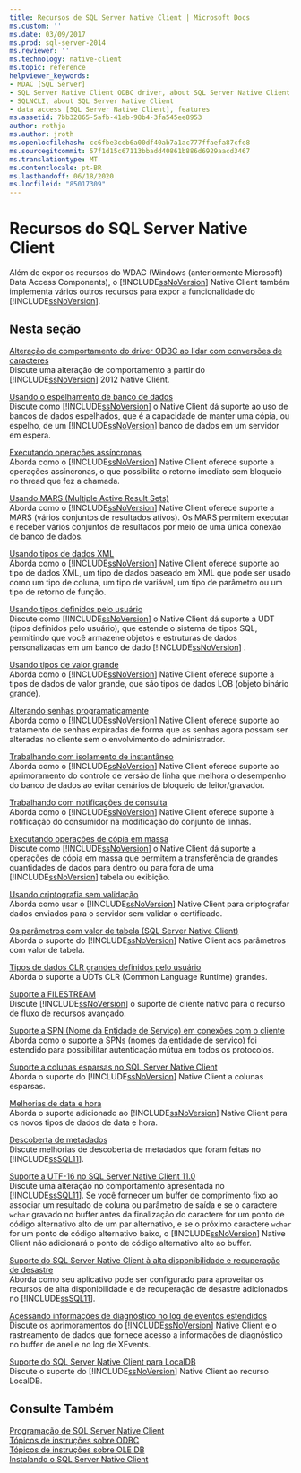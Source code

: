 ```yaml
---
title: Recursos de SQL Server Native Client | Microsoft Docs
ms.custom: ''
ms.date: 03/09/2017
ms.prod: sql-server-2014
ms.reviewer: ''
ms.technology: native-client
ms.topic: reference
helpviewer_keywords:
- MDAC [SQL Server]
- SQL Server Native Client ODBC driver, about SQL Server Native Client ODBC driver
- SQLNCLI, about SQL Server Native Client
- data access [SQL Server Native Client], features
ms.assetid: 7bb32865-5afb-41ab-98b4-3fa545ee8953
author: rothja
ms.author: jroth
ms.openlocfilehash: cc6fbe3ceb6a00df40ab7a1ac777ffaefa87cfe8
ms.sourcegitcommit: 57f1d15c67113bbadd40861b886d6929aacd3467
ms.translationtype: MT
ms.contentlocale: pt-BR
ms.lasthandoff: 06/18/2020
ms.locfileid: "85017309"
---
```

# <a name="sql-server-native-client-features"></a>Recursos do SQL Server Native Client
  Além de expor os recursos do WDAC (Windows (anteriormente Microsoft) Data Access Components), o [!INCLUDE[ssNoVersion](../../../includes/ssnoversion-md.md)] Native Client também implementa vários outros recursos para expor a funcionalidade do [!INCLUDE[ssNoVersion](../../../includes/ssnoversion-md.md)].  
  
## <a name="in-this-section"></a>Nesta seção  
 [Alteração de comportamento do driver ODBC ao lidar com conversões de caracteres](odbc-driver-behavior-change-when-handling-character-conversions.md)  
 Discute uma alteração de comportamento a partir do [!INCLUDE[ssNoVersion](../../../includes/ssnoversion-md.md)] 2012 Native Client.  
  
 [Usando o espelhamento de banco de dados](using-database-mirroring.md)  
 Discute como [!INCLUDE[ssNoVersion](../../../includes/ssnoversion-md.md)] o Native Client dá suporte ao uso de bancos de dados espelhados, que é a capacidade de manter uma cópia, ou espelho, de um [!INCLUDE[ssNoVersion](../../../includes/ssnoversion-md.md)] banco de dados em um servidor em espera.  
  
 [Executando operações assíncronas](performing-asynchronous-operations.md)  
 Aborda como o [!INCLUDE[ssNoVersion](../../../includes/ssnoversion-md.md)] Native Client oferece suporte a operações assíncronas, o que possibilita o retorno imediato sem bloqueio no thread que fez a chamada.  
  
 [Usando MARS &#40;Multiple Active Result Sets&#41;](using-multiple-active-result-sets-mars.md)  
 Aborda como o [!INCLUDE[ssNoVersion](../../../includes/ssnoversion-md.md)] Native Client oferece suporte a MARS (vários conjuntos de resultados ativos). Os MARS permitem executar e receber vários conjuntos de resultados por meio de uma única conexão de banco de dados.  
  
 [Usando tipos de dados XML](using-xml-data-types.md)  
 Aborda como o [!INCLUDE[ssNoVersion](../../../includes/ssnoversion-md.md)] Native Client oferece suporte ao tipo de dados XML, um tipo de dados baseado em XML que pode ser usado como um tipo de coluna, um tipo de variável, um tipo de parâmetro ou um tipo de retorno de função.  
  
 [Usando tipos definidos pelo usuário](using-user-defined-types.md)  
 Discute como [!INCLUDE[ssNoVersion](../../../includes/ssnoversion-md.md)] o Native Client dá suporte a UDT (tipos definidos pelo usuário), que estende o sistema de tipos SQL, permitindo que você armazene objetos e estruturas de dados personalizadas em um banco de dado [!INCLUDE[ssNoVersion](../../../includes/ssnoversion-md.md)] .  
  
 [Usando tipos de valor grande](using-large-value-types.md)  
 Aborda como o [!INCLUDE[ssNoVersion](../../../includes/ssnoversion-md.md)] Native Client oferece suporte a tipos de dados de valor grande, que são tipos de dados LOB (objeto binário grande).  
  
 [Alterando senhas programaticamente](changing-passwords-programmatically.md)  
 Aborda como o [!INCLUDE[ssNoVersion](../../../includes/ssnoversion-md.md)] Native Client oferece suporte ao tratamento de senhas expiradas de forma que as senhas agora possam ser alteradas no cliente sem o envolvimento do administrador.  
  
 [Trabalhando com isolamento de instantâneo](working-with-snapshot-isolation.md)  
 Aborda como o [!INCLUDE[ssNoVersion](../../../includes/ssnoversion-md.md)] Native Client oferece suporte ao aprimoramento do controle de versão de linha que melhora o desempenho do banco de dados ao evitar cenários de bloqueio de leitor/gravador.  
  
 [Trabalhando com notificações de consulta](working-with-query-notifications.md)  
 Aborda como o [!INCLUDE[ssNoVersion](../../../includes/ssnoversion-md.md)] Native Client oferece suporte à notificação do consumidor na modificação do conjunto de linhas.  
  
 [Executando operações de cópia em massa](performing-bulk-copy-operations.md)  
 Discute como [!INCLUDE[ssNoVersion](../../../includes/ssnoversion-md.md)] o Native Client dá suporte a operações de cópia em massa que permitem a transferência de grandes quantidades de dados para dentro ou para fora de uma [!INCLUDE[ssNoVersion](../../../includes/ssnoversion-md.md)] tabela ou exibição.  
  
 [Usando criptografia sem validação](using-encryption-without-validation.md)  
 Aborda como usar o [!INCLUDE[ssNoVersion](../../../includes/ssnoversion-md.md)] Native Client para criptografar dados enviados para o servidor sem validar o certificado.  
  
 [Os parâmetros com valor de tabela &#40;SQL Server Native Client&#41;](table-valued-parameters-sql-server-native-client.md)  
 Aborda o suporte do [!INCLUDE[ssNoVersion](../../../includes/ssnoversion-md.md)] Native Client aos parâmetros com valor de tabela.  
  
 [Tipos de dados CLR grandes definidos pelo usuário](../../clr-integration-database-objects-user-defined-types/clr-user-defined-types.md)  
 Aborda o suporte a UDTs CLR (Common Language Runtime) grandes.  
  
 [Suporte a FILESTREAM](filestream-support.md)  
 Discute [!INCLUDE[ssNoVersion](../../../includes/ssnoversion-md.md)] o suporte de cliente nativo para o recurso de fluxo de recursos avançado.  
  
 [Suporte a SPN &#40;Nome da Entidade de Serviço&#41; em conexões com o cliente](service-principal-name-spn-support-in-client-connections.md)  
 Aborda como o suporte a SPNs (nomes da entidade de serviço) foi estendido para possibilitar autenticação mútua em todos os protocolos.  
  
 [Suporte a colunas esparsas no SQL Server Native Client](sparse-columns-support-in-sql-server-native-client.md)  
 Aborda o suporte do [!INCLUDE[ssNoVersion](../../../includes/ssnoversion-md.md)] Native Client a colunas esparsas.  
  
 [Melhorias de data e hora](date-and-time-improvements.md)  
 Aborda o suporte adicionado ao [!INCLUDE[ssNoVersion](../../../includes/ssnoversion-md.md)] Native Client para os novos tipos de dados de data e hora.  
  
 [Descoberta de metadados](metadata-discovery.md)  
 Discute melhorias de descoberta de metadados que foram feitas no [!INCLUDE[ssSQL11](../../../includes/sssql11-md.md)].  
  
 [Suporte a UTF-16 no SQL Server Native Client 11.0](utf-16-support-in-sql-server-native-client-11-0.md)  
 Discute uma alteração no comportamento apresentada no [!INCLUDE[ssSQL11](../../../includes/sssql11-md.md)]. Se você fornecer um buffer de comprimento fixo ao associar um resultado de coluna ou parâmetro de saída e se o caractere `wchar` gravado no buffer antes da finalização do caractere for um ponto de código alternativo alto de um par alternativo, e se o próximo caractere `wchar` for um ponto de código alternativo baixo, o [!INCLUDE[ssNoVersion](../../../includes/ssnoversion-md.md)] Native Client não adicionará o ponto de código alternativo alto ao buffer.  
  
 [Suporte do SQL Server Native Client à alta disponibilidade e recuperação de desastre](sql-server-native-client-support-for-high-availability-disaster-recovery.md)  
 Aborda como seu aplicativo pode ser configurado para aproveitar os recursos de alta disponibilidade e de recuperação de desastre adicionados no [!INCLUDE[ssSQL11](../../../includes/sssql11-md.md)].  
  
 [Acessando informações de diagnóstico no log de eventos estendidos](accessing-diagnostic-information-in-the-extended-events-log.md)  
 Discute os aprimoramentos do [!INCLUDE[ssNoVersion](../../../includes/ssnoversion-md.md)] Native Client e o rastreamento de dados que fornece acesso a informações de diagnóstico no buffer de anel e no log de XEvents.  
  
 [Suporte do SQL Server Native Client para LocalDB](sql-server-native-client-support-for-localdb.md)  
 Discute o suporte do [!INCLUDE[ssNoVersion](../../../includes/ssnoversion-md.md)] Native Client ao recurso LocalDB.  
  
## <a name="see-also"></a>Consulte Também  
 [Programação de SQL Server Native Client](../sql-server-native-client-programming.md)   
 [Tópicos de instruções sobre ODBC](../../native-client-odbc-how-to/odbc-how-to-topics.md)   
 [Tópicos de instruções sobre OLE DB](../../native-client-ole-db-how-to/ole-db-how-to-topics.md)   
 [Instalando o SQL Server Native Client](../applications/installing-sql-server-native-client.md)  
  
  
